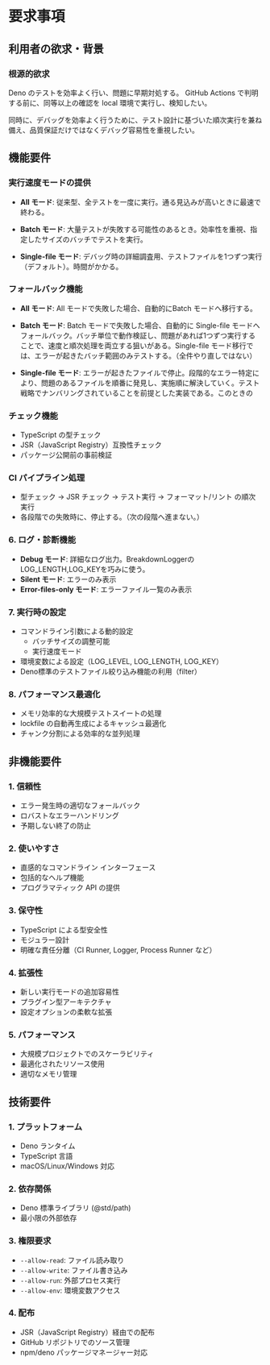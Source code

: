 # 要求事項

## 利用者の欲求・背景

### 根源的欲求

Deno のテストを効率よく行い、問題に早期対処する。
GitHub Actions で判明する前に、同等以上の確認を local 環境で実行し、検知したい。

同時に、デバッグを効率よく行うために、テスト設計に基づいた順次実行を兼ね備え、品質保証だけではなくデバッグ容易性を重視したい。

## 機能要件

### 実行速度モードの提供
- **All モード**: 従来型、全テストを一度に実行。通る見込みが高いときに最速で終わる。

- **Batch モード**: 大量テストが失敗する可能性のあるとき。効率性を重視、指定したサイズのバッチでテストを実行。

- **Single-file モード**: デバッグ時の詳細調査用、テストファイルを1つずつ実行（デフォルト）。時間がかかる。

### フォールバック機能
- **All モード**: All モードで失敗した場合、自動的にBatch モードへ移行する。
- **Batch モード**: Batch モードで失敗した場合、自動的に Single-file モードへフォールバック。バッチ単位で動作検証し、問題があれば1つずつ実行することで、速度と順次処理を両立する狙いがある。Single-file モード移行では、エラーが起きたバッチ範囲のみテストする。（全件やり直しではない）

- **Single-file モード**: エラーが起きたファイルで停止。段階的なエラー特定により、問題のあるファイルを順番に発見し、実施順に解決していく。テスト戦略でナンバリングされていることを前提とした実装である。このときの

### チェック機能
- TypeScript の型チェック
- JSR（JavaScript Registry）互換性チェック
- パッケージ公開前の事前検証

### CI パイプライン処理
- 型チェック → JSR チェック → テスト実行 → フォーマット/リント の順次実行
- 各段階での失敗時に、停止する。（次の段階へ進まない。）

### 6. ログ・診断機能
- **Debug モード**: 詳細なログ出力。BreakdownLoggerのLOG_LENGTH,LOG_KEYを巧みに使う。
- **Silent モード**: エラーのみ表示
- **Error-files-only モード**: エラーファイル一覧のみ表示

### 7. 実行時の設定
- コマンドライン引数による動的設定
  - バッチサイズの調整可能
  - 実行速度モード
- 環境変数による設定（LOG_LEVEL, LOG_LENGTH, LOG_KEY）
- Deno標準のテストファイル絞り込み機能の利用（filter）

### 8. パフォーマンス最適化
- メモリ効率的な大規模テストスイートの処理
- lockfile の自動再生成によるキャッシュ最適化
- チャンク分割による効率的な並列処理

## 非機能要件

### 1. 信頼性
- エラー発生時の適切なフォールバック
- ロバストなエラーハンドリング
- 予期しない終了の防止

### 2. 使いやすさ
- 直感的なコマンドライン インターフェース
- 包括的なヘルプ機能
- プログラマティック API の提供

### 3. 保守性
- TypeScript による型安全性
- モジュラー設計
- 明確な責任分離（CI Runner, Logger, Process Runner など）

### 4. 拡張性
- 新しい実行モードの追加容易性
- プラグイン型アーキテクチャ
- 設定オプションの柔軟な拡張

### 5. パフォーマンス
- 大規模プロジェクトでのスケーラビリティ
- 最適化されたリソース使用
- 適切なメモリ管理

## 技術要件

### 1. プラットフォーム
- Deno ランタイム
- TypeScript 言語
- macOS/Linux/Windows 対応

### 2. 依存関係
- Deno 標準ライブラリ (@std/path)
- 最小限の外部依存

### 3. 権限要求
- `--allow-read`: ファイル読み取り
- `--allow-write`: ファイル書き込み
- `--allow-run`: 外部プロセス実行
- `--allow-env`: 環境変数アクセス

### 4. 配布
- JSR（JavaScript Registry）経由での配布
- GitHub リポジトリでのソース管理
- npm/deno パッケージマネージャー対応






